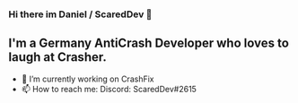 ### Hi there im Daniel / ScaredDev 👋

## I'm a Germany AntiCrash Developer who loves to laugh at Crasher.
- 🔭 I’m currently working on CrashFix
- 📫 How to reach me: Discord: ScaredDev#2615
